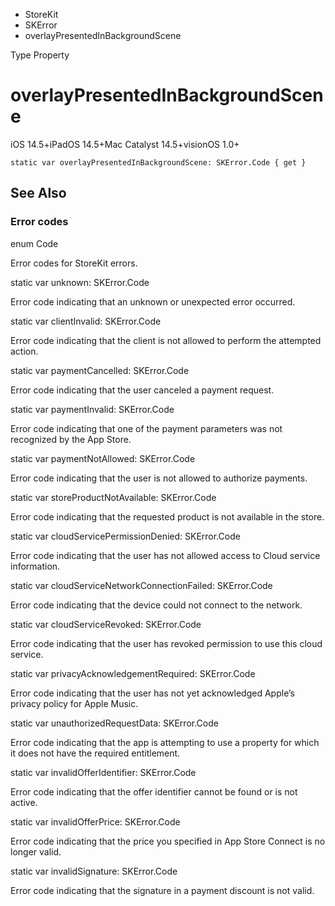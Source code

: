 

- StoreKit
- SKError
-  overlayPresentedInBackgroundScene 

Type Property

# overlayPresentedInBackgroundScene

iOS 14.5+iPadOS 14.5+Mac Catalyst 14.5+visionOS 1.0+

``` source
static var overlayPresentedInBackgroundScene: SKError.Code { get }
```

## See Also

### Error codes

enum Code

Error codes for StoreKit errors.

static var unknown: SKError.Code

Error code indicating that an unknown or unexpected error occurred.

static var clientInvalid: SKError.Code

Error code indicating that the client is not allowed to perform the attempted action.

static var paymentCancelled: SKError.Code

Error code indicating that the user canceled a payment request.

static var paymentInvalid: SKError.Code

Error code indicating that one of the payment parameters was not recognized by the App Store.

static var paymentNotAllowed: SKError.Code

Error code indicating that the user is not allowed to authorize payments.

static var storeProductNotAvailable: SKError.Code

Error code indicating that the requested product is not available in the store.

static var cloudServicePermissionDenied: SKError.Code

Error code indicating that the user has not allowed access to Cloud service information.

static var cloudServiceNetworkConnectionFailed: SKError.Code

Error code indicating that the device could not connect to the network.

static var cloudServiceRevoked: SKError.Code

Error code indicating that the user has revoked permission to use this cloud service.

static var privacyAcknowledgementRequired: SKError.Code

Error code indicating that the user has not yet acknowledged Apple’s privacy policy for Apple Music.

static var unauthorizedRequestData: SKError.Code

Error code indicating that the app is attempting to use a property for which it does not have the required entitlement.

static var invalidOfferIdentifier: SKError.Code

Error code indicating that the offer identifier cannot be found or is not active.

static var invalidOfferPrice: SKError.Code

Error code indicating that the price you specified in App Store Connect is no longer valid.

static var invalidSignature: SKError.Code

Error code indicating that the signature in a payment discount is not valid.

